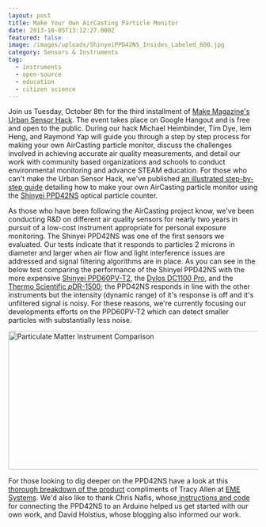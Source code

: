 ```yaml
---
layout: post
title: Make Your Own AirCasting Particle Monitor
date: 2013-10-05T13:12:27.000Z
featured: false
image: /images/uploads/ShinyeiPPD42NS_Insides_Labeled_600.jpg
category: Sensors & Instruments
tag:
  - instruments
  - open-source
  - education
  - citizen science
---
```

<p>Join us Tuesday, October 8th for the third installment of <a href="http://makezine.com/2013/10/08/urban-sensor-hacks-hangout-live-now-3/" target="_blank">Make Magazine's Urban Sensor Hack</a>. The event takes place on Google Hangout and is free and open to the public. During our hack Michael Heimbinder, Tim Dye, Iem Heng, and Raymond Yap will guide you through a step by step process for making your own AirCasting particle monitor, discuss the challenges involved in achieving accurate air quality measurements, and detail our work with community based organizations and schools to conduct environmental monitoring and advance STEAM education. For those who can't make the Urban Sensor Hack, we've published <a href="http://takingspace.org/wp-content/uploads/AirCastingParticleMonitorInstructions.pdf" target="_blank">an illustrated step-by-step guide</a> detailing how to make your own AirCasting particle monitor using the <a href="http://www.sca-shinyei.com/pdf/PPD42NS.pdf" target="_blank">Shinyei PPD42NS</a> optical particle counter.</p>
<p>As those who have been following the AirCasting project know, we've been conducting R&amp;D on different air quality sensors for nearly two years in pursuit of a low-cost instrument appropriate for personal exposure monitoring. The Shinyei PPD42NS was one of the first sensors we evaluated. Our tests indicate that it responds to particles 2 microns in diameter and larger when air flow and light interference issues are addressed and signal filtering algorithms are in place. As you can see in the below test comparing the performance of the Shinyei PPD42NS with the more expensive <a href="http://www.shinyei.co.jp/stc/optical/main_ppd60pv_e.html" target="_blank">Shinyei PPD60PV-T2</a>, the <a href="http://www.dylosproducts.com/dcproairqumo.html" target="_blank">Dylos DC1100 Pro</a>, and the <a href="http://www.thermoscientific.com/ecomm/servlet/productsdetail_11152___11961321_-1" target="_blank">Thermo Scientific <em>p</em>DR-1500</a>; the PPD42NS responds in line with the other instruments but the intensity (dynamic range) of it's response is off and it's unfiltered signal is noisy. For these reasons, we're currently focusing our developments efforts on the PPD60PV-T2 which can detect smaller particles with substantially less noise.</p>
<p><a href="http://takingspace.org/wp-content/uploads/ParticulateMatterInstrumentComparisonLarge.png" target="_blank"><img style="text-decoration: underline;" title="Particulate Matter Instrument Comparison" src="{{ site.baseurl }}/assets/ParticulateMatterInstrumentComparison.png" alt="Particulate Matter Instrument Comparison" width="600" height="280" /></a></p>
<p>For those looking to dig deeper on the PPD42NS have a look at this <a href="http://takingspace.org/wp-content/uploads/ShinyeiPPD42NS_Deconstruction_TracyAllen.pdf" target="_blank">thorough breakdown of the product</a> compliments of Tracy Allen at <a href="http://www.emesystems.com/" target="_blank">EME Systems</a>. We'd also like to thank Chris Nafis, whose<a href="http://www.howmuchsnow.com/arduino/airquality/grovedust/" target="_blank"> instructions and code</a> for connecting the PPD42NS to an Arduino helped us get started with our own work, and David Holstius, whose blogging also informed our work.</p>
